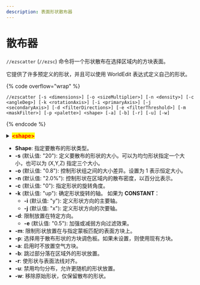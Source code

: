 ```yaml
---
description: 表面形状散布器
---
```


# 散布器

`//ezscatter` (`//ezsc`) 命令将一个形状散布在选择区域内的方块表面。

它提供了许多预定义的形状，并且可以使用 WorldEdit 表达式定义自己的形状。

{% code overflow="wrap" %}
```
//ezscatter [-s <dimensions>] [-o <sizeMultiplier>] [-n <density>] [-c <angleDeg>] [-k <rotationAxis>] [-i <primaryAxis>] [-j <secondaryAxis>] [-d <filterDirections>] [-e <filterThreshold>] [-m <maskFilter>] [-p <palette>] <shape> [-a] [-b] [-r] [-u] [-w]
```
{% endcode %}

<details>

<summary><mark style="color:red;"><strong>&lt;shape&gt;</strong></mark></summary>

**当前形状**

_附加参数在形状后的括号内给出。_

* bean
* cube
* curl
* cylinder
* ellipsoid
* fur
* leaf
* lemon
* onion
* polygon(*Sides*)
* pyramid(*Sides*)
* spike
* supersphere(*Exponent*)
* tetrahedron
* torus(*Thickness*)

除了这些，你还可以使用 WorldEdit 表达式定义自己的形状

**`Expression;<expression>`**
或
**`Expr;<expression>`**

例如，这个表达式将创建螺旋：\
`//ezsc expr;x+=sin(2*pi*y)/2;z+=cos(2*pi*y)/2;x*x+z*z<0.3^2`

</details>

* **Shape**: 指定要散布的形状类型。
* **-s** (默认值: "20"): 定义要散布的形状的大小。可以为均匀形状指定一个大小，也可以为 (X,Y,Z) 指定三个大小。
* **-o** (默认值: "0.8"): 控制形状组之间的大小差异。设置为 1 表示恒定大小。
* **-n** (默认值: "2.0%"): 控制形状在区域内的散布密度，以百分比表示。
* **-c** (默认值: "0"): 指定形状的旋转角度。
* **-k** (默认值: "up"): 确定形状旋转的轴。
  如果为 **CONSTANT**：
  * **-i** (默认值: "y"): 定义形状方向的主要轴。
  * **-j** (默认值: "x"): 定义形状方向的次要轴。
* **-d**: 限制放置在特定方向。
  * **-e** (默认值: "0.5"): 加强或减弱方向过滤效果。
* **-m**: 限制形状放置在与指定蒙板匹配的表面方块上。
* **-p**: 选择用于散布形状的方块调色板。如果未设置，则使用现有方块。
* **-a**: 启用时不放置空气方块。
* **-b**: 跳过部分落在区域外的形状放置。
* **-r**: 使形状与表面法线对齐。
* **-u**: 禁用均匀分布，允许更随机的形状放置。
* **-w**: 移除原始形状，仅保留散布的形状。
